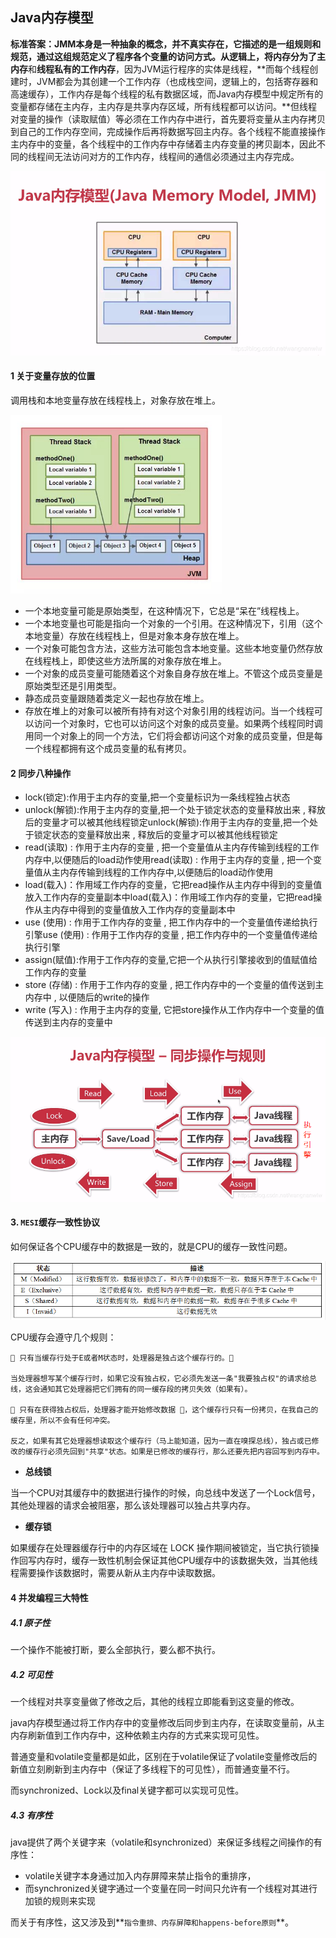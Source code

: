 ## Java内存模型

**标准答案：**JMM本身是一种抽象的概念，并不真实存在，它描述的是一组规则和规范，通过这组规范定义了程序各个变量的访问方式。从逻辑上，将内存分为了**主内存**和**线程私有的工作内存**，因为JVM运行程序的实体是线程，**而每个线程创建时，JVM都会为其创建一个工作内存（也成栈空间，逻辑上的，包括寄存器和高速缓存），工作内存是每个线程的私有数据区域，而Java内存模型中规定所有的变量都存储在主内存，主内存是共享内存区域，所有线程都可以访问。**但线程对变量的操作（读取赋值）等必须在工作内存中进行，首先要将变量从主内存拷贝到自己的工作内存空间，完成操作后再将数据写回主内存。各个线程不能直接操作主内存中的变量，各个线程中的工作内存中存储着主内存变量的拷贝副本，因此不同的线程间无法访问对方的工作内存，线程间的通信必须通过主内存完成。

<img src="../../LeetCode刷题/images/20190114091448382.png" alt="在这里插入图片描述" style="zoom:67%;" />

#### 1 关于变量存放的位置

调用栈和本地变量存放在线程栈上，对象存放在堆上。

<img src="../../LeetCode刷题/images/v2-bd607bd9a5598a8330ad329033e04b91_720w.jpg" alt="img" style="zoom:67%;" />

-   一个本地变量可能是原始类型，在这种情况下，它总是“呆在”线程栈上。
-   一个本地变量也可能是指向一个对象的一个引用。在这种情况下，引用（这个本地变量）存放在线程栈上，但是对象本身存放在堆上。
-   一个对象可能包含方法，这些方法可能包含本地变量。这些本地变量仍然存放在线程栈上，即使这些方法所属的对象存放在堆上。
-   一个对象的成员变量可能随着这个对象自身存放在堆上。不管这个成员变量是原始类型还是引用类型。
-   静态成员变量跟随着类定义一起也存放在堆上。
-   存放在堆上的对象可以被所有持有对这个对象引用的线程访问。当一个线程可以访问一个对象时，它也可以访问这个对象的成员变量。如果两个线程同时调用同一个对象上的同一个方法，它们将会都访问这个对象的成员变量，但是每一个线程都拥有这个成员变量的私有拷贝。



####  2 同步八种操作

+   lock(锁定):作用于主内存的变量,把一个变量标识为一条线程独占状态
+   unlock(解锁):作用于主内存的变量,把一个处于锁定状态的变量释放出来 , 释放后的变量才可以被其他线程锁定unlock(解锁):作用于主内存的变量,把一个处于锁定状态的变量释放出来 , 释放后的变量才可以被其他线程锁定
+   read(读取) : 作用于主内存的变量 , 把一个变量值从主内存传输到线程的工作内存中,以便随后的load动作使用read(读取) : 作用于主内存的变量 , 把一个变量值从主内存传输到线程的工作内存中,以便随后的load动作使用
+   load(载入)：作用域工作内存的变量，它把read操作从主内存中得到的变量值放入工作内存的变量副本中load(载入)：作用域工作内存的变量，它把read操作从主内存中得到的变量值放入工作内存的变量副本中
+   use (使用) : 作用于工作内存的变量 , 把工作内存中的一个变量值传递给执行引擎use (使用) : 作用于工作内存的变量 , 把工作内存中的一个变量值传递给执行引擎
+   assign(赋值):作用于工作内存的变量,它把一个从执行引擎接收到的值赋值给工作内存的变量
+   store (存储) : 作用于工作内存的变量 , 把工作内存中的一个变量的值传送到主内存中 , 以便随后的write的操作
+   write (写入) : 作用于主内存的变量, 它把store操作从工作内存中一个变量的值传送到主内存的变量中

![在这里插入图片描述](../../LeetCode刷题/images/20190114091526545.png)

#### 3. `MESI`缓存一致性协议

如何保证各个CPU缓存中的数据是一致的，就是CPU的缓存一致性问题。

![img](../../LeetCode刷题/images/20200919114254994.png)

CPU缓存会遵守几个规则：

```shell
🐍 只有当缓存行处于E或者M状态时，处理器是独占这个缓存行的。🐍

当处理器想写某个缓存行时，如果它没有独占权，它必须先发送一条"我要独占权"的请求给总线，这会通知其它处理器把它们拥有的同一缓存段的拷贝失效（如果有）。

🐍 只有在获得独占权后，处理器才能开始修改数据 🐍，这个缓存行只有一份拷贝，在我自己的缓存里，所以不会有任何冲突。

反之，如果有其它处理器想读取这个缓存行（马上能知道，因为一直在嗅探总线），独占或已修改的缓存行必须先回到"共享"状态。如果是已修改的缓存行，那么还要先把内容回写到内存中。
```

+   **总线锁**

当一个CPU对其缓存中的数据进行操作的时候，向总线中发送了一个Lock信号，其他处理器的请求会被阻塞，那么该处理器可以独占共享内存。

+   **缓存锁**

如果缓存在处理器缓存行中的内存区域在 LOCK 操作期间被锁定，当它执行锁操作回写内存时，缓存一致性机制会保证其他CPU缓存中的该数据失效，当其他线程需要操作该数据时，需要从新从主内存中读取数据。



#### 4 并发编程三大特性

##### 4.1 原子性

一个操作不能被打断，要么全部执行，要么都不执行。

##### 4.2 可见性

一个线程对共享变量做了修改之后，其他的线程立即能看到这变量的修改。

java内存模型通过将工作内存中的变量修改后同步到主内存，在读取变量前，从主内存刷新值到工作内存中，这种依赖主内存的方式来实现可见性。

普通变量和volatile变量都是如此，区别在于volatile保证了volatile变量修改后的新值立刻刷新到主内存中（保证了多线程下的可见性），而普通变量不行。

而synchronized、Lock以及final关键字都可以实现可见性。

##### 4.3 有序性

java提供了两个关键字来（volatile和synchronized）来保证多线程之间操作的有序性：

-   volatile关键字本身通过加入内存屏障来禁止指令的重排序，
-   而synchronized关键字通过一个变量在同一时间只允许有一个线程对其进行加锁的规则来实现

而关于有序性，这又涉及到**`指令重排、内存屏障和happens-before原则`**。





